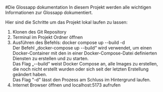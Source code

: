 #Die Glossapp dokumentation
In diesem Projekt werden alle wichtigen Informationen zur Glossapp dokumentiert.

Hier sind die Schritte um das Projekt lokal laufen zu lassen:
1. Klonen des Git Repository
2. Terminal im Projekt Ordner öffnen
3. Ausführen des Befehls: docker compose up --build -d<br>
  Der Befehl „docker-compose up --build“ wird verwendet, um einen Docker-Container mit den in einer Docker-Compose-Datei definierten Diensten zu erstellen und zu starten.<br>
  Das Flag „--build“ weist Docker Compose an, alle Images zu erstellen, die noch nicht erstellt wurden oder sich seit der letzten Erstellung geändert haben.<br>
  Das Flag "-d" lässt den Prozess am Schluss im Hintergrund laufen.
4. Internet Browser öffnen und localhost:5173 aufrufen
  
